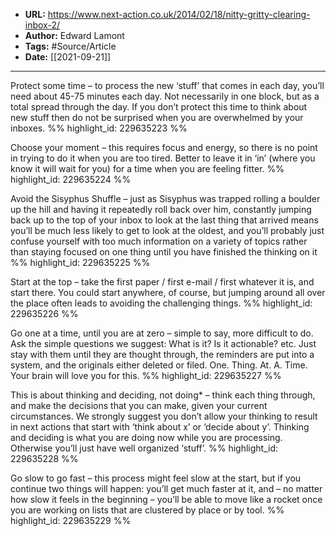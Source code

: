 - **URL:** https://www.next-action.co.uk/2014/02/18/nitty-gritty-clearing-inbox-2/
- **Author:** Edward Lamont
- **Tags:** #Source/Article
- **Date:** [[2021-09-21]]
---

Protect some time – to process the new ‘stuff’ that comes in each day, you’ll need about 45-75 minutes each day. Not necessarily in one block, but as a total spread through the day. If you don’t protect this time to think about new stuff then do not be surprised when you are overwhelmed by your inboxes. %% highlight_id: 229635223 %%


Choose your moment – this requires focus and energy, so there is no point in trying to do it when you are too tired. Better to leave it in ‘in’ (where you know it will wait for you) for a time when you are feeling fitter. %% highlight_id: 229635224 %%


Avoid the Sisyphus Shuffle – just as Sisyphus was trapped rolling a boulder up the hill and having it repeatedly roll back over him, constantly jumping back up to the top of your inbox to look at the last thing that arrived means you’ll be much less likely to get to look at the oldest, and you’ll probably just confuse yourself with too much information on a variety of topics rather than staying focused on one thing until you have finished the thinking on it %% highlight_id: 229635225 %%


Start at the top – take the first paper / first e-mail / first whatever it is, and start there. You could start anywhere, of course, but jumping around all over the place often leads to avoiding the challenging things. %% highlight_id: 229635226 %%


Go one at a time, until you are at zero – simple to say, more difficult to do. Ask the simple questions we suggest: What is it? Is it actionable? etc. Just stay with them until they are thought through, the reminders are put into a system, and the originals either deleted or filed. One. Thing. At. A. Time. Your brain will love you for this. %% highlight_id: 229635227 %%


This is about thinking and deciding, not doing* – think each thing through, and make the decisions that you can make, given your current circumstances. We strongly suggest you don’t allow your thinking to result in next actions that start with ‘think about x’ or ‘decide about y’. Thinking and deciding is what you are doing now while you are processing. Otherwise you’ll just have well organized ‘stuff’. %% highlight_id: 229635228 %%


Go slow to go fast – this process might feel slow at the start, but if you continue two things will happen: you’ll get much faster at it, and – no matter how slow it feels in the beginning – you’ll be able to move like a rocket once you are working on lists that are clustered by place or by tool. %% highlight_id: 229635229 %%

